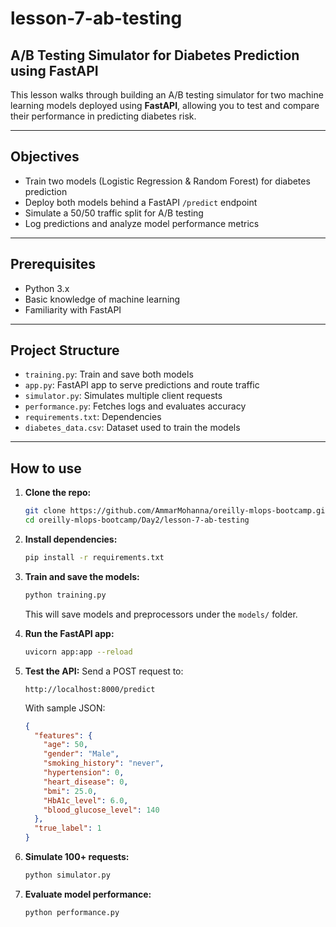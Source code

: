 
# lesson-7-ab-testing

## A/B Testing Simulator for Diabetes Prediction using FastAPI

This lesson walks through building an A/B testing simulator for two machine learning models deployed using **FastAPI**, allowing you to test and compare their performance in predicting diabetes risk.

---

## Objectives

* Train two models (Logistic Regression & Random Forest) for diabetes prediction
* Deploy both models behind a FastAPI `/predict` endpoint
* Simulate a 50/50 traffic split for A/B testing
* Log predictions and analyze model performance metrics

---

## Prerequisites

* Python 3.x
* Basic knowledge of machine learning
* Familiarity with FastAPI

---

## Project Structure

* `training.py`: Train and save both models
* `app.py`: FastAPI app to serve predictions and route traffic
* `simulator.py`: Simulates multiple client requests
* `performance.py`: Fetches logs and evaluates accuracy
* `requirements.txt`: Dependencies
* `diabetes_data.csv`: Dataset used to train the models

---

## How to use

1. **Clone the repo:**

   ```bash
   git clone https://github.com/AmmarMohanna/oreilly-mlops-bootcamp.git
   cd oreilly-mlops-bootcamp/Day2/lesson-7-ab-testing
   ```

2. **Install dependencies:**

   ```bash
   pip install -r requirements.txt
   ```

3. **Train and save the models:**

   ```bash
   python training.py
   ```

   This will save models and preprocessors under the `models/` folder.

4. **Run the FastAPI app:**

   ```bash
   uvicorn app:app --reload
   ```

5. **Test the API:**
   Send a POST request to:

   ```
   http://localhost:8000/predict
   ```

   With sample JSON:

   ```json
   {
     "features": {
       "age": 50,
       "gender": "Male",
       "smoking_history": "never",
       "hypertension": 0,
       "heart_disease": 0,
       "bmi": 25.0,
       "HbA1c_level": 6.0,
       "blood_glucose_level": 140
     },
     "true_label": 1
   }
   ```

6. **Simulate 100+ requests:**

   ```bash
   python simulator.py
   ```

7. **Evaluate model performance:**

   ```bash
   python performance.py
   ```


